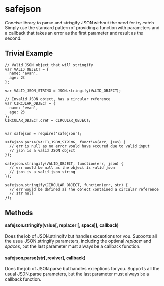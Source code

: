 safejson
===

Concise library to parse and stringify JSON without the need for try catch. Simply use the standard pattern of providing a function with parameters and a callback that takes an error as the first parameter and result as the second.

## Trivial Example

```
// Valid JSON object that will stringify
var VALID_OBJECT = {
  name: 'evan',
  age: 23
};

var VALID_JSON_STRING = JSON.stringify(VALID_OBJECT);

// Invalid JSON object, has a circular reference
var CIRCULAR_OBJECT = {
  name: 'evan',
  age: 23
};
CIRCULAR_OBJECT.cref = CIRCULAR_OBJECT;


var safejson = require('safejson');

safejson.parse(VALID_JSON_STRING, function(err, json) {
  // err is null as no error would have occured due to valid input
  // json is a valid JSON object
});

safejson.stringify(VALID_OBJECT, function(err, json) {
  // err would be null as the object is valid json
  // json is a valid json string
});

safejson.stringify(CIRCULAR_OBJECT, function(err, str) {
  // err would be defined as the object contained a circular reference
  // str null
});
```


## Methods
#### safejson.stringify(value[, replacer [, space]], callback)
Does the job of JSON.stringify but handles exceptions for you. Supports all the usual JSON.stringify parameters, including the optional *replacer* and *spaces*, but the last parameter must always be a callback function.

#### safejson.parse(str[, reviver], callback)
Does the job of JSON.parse but handles exceptions for you. Supports all the usual JSON.parse parameters, but the last parameter must always be a callback function.